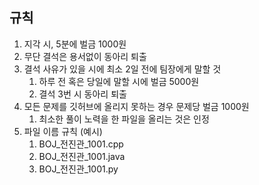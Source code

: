 ## 규칙

1. 지각 시, 5분에 벌금 1000원 
2. 무단 결석은 용서없이 동아리 퇴출
3. 결석 사유가 있을 시에 최소 2일 전에 팀장에게 말할 것
    1. 하루 전 혹은 당일에 말할 시에 벌금 5000원
    2. 결석 3번 시 동아리 퇴출
4. 모든 문제를 깃허브에 올리지 못하는 경우 문제당 벌금 1000원
    1. 최소한 풀이 노력을 한 파일을 올리는 것은 인정
5. 파일 이름 규칙 (예시)
    1. BOJ_전진관_1001.cpp
    2. BOJ_전진관_1001.java
    3. BOJ_전진관_1001.py